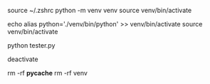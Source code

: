 source ~/.zshrc
python -m venv venv
source venv/bin/activate

echo alias python='./venv/bin/python' >> venv/bin/activate
source venv/bin/activate

python tester.py

deactivate

rm -rf __pycache__
rm -rf venv
